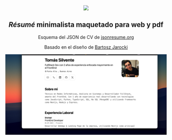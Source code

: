 <div align="center">
<img src="logo.png" height="90px" width="auto" /> 
<h2>
    <em>Résumé</em> minimalista maquetado para web y pdf
</h2>
<p>
Esquema del JSON de CV de <a href="https://jsonresume.org/schema/">jsonresume.org</a>
</p>
<p>
Basado en el diseño de <a href="https://github.com/BartoszJarocki/cv">Bartosz Jarocki</a>
</p>
</div>

<img src="portada.png"></img>